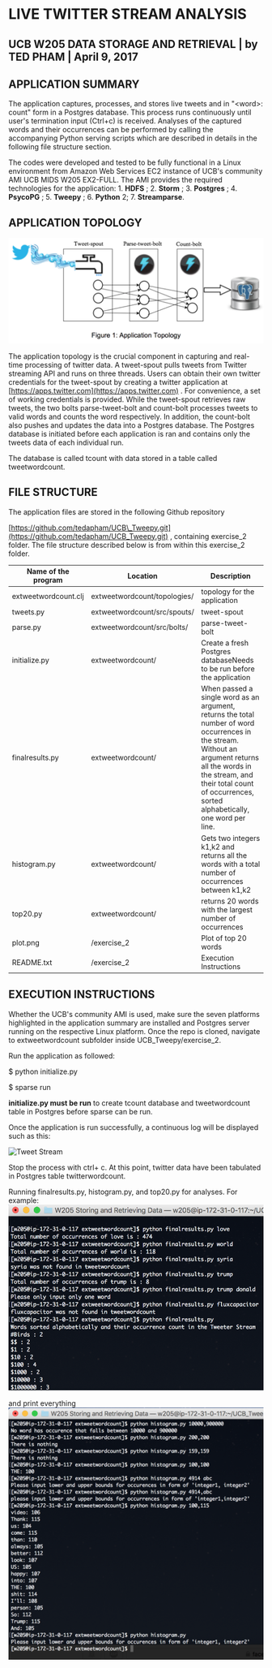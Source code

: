 # LIVE TWITTER STREAM ANALYSIS

## UCB W205 DATA STORAGE AND RETRIEVAL | by TED PHAM | April 9, 2017

## APPLICATION SUMMARY

The application captures, processes, and stores live tweets and in &quot;&lt;word&gt;: count&quot; form in a Postgres database. This process runs continuously until user&#39;s termination input (Ctrl+c) is received. Analyses of the captured words and their occurrences can be performed by calling the accompanying Python serving scripts which are described in details in the following file structure section.

The codes were developed and tested to be fully functional in a Linux environment from Amazon Web Services EC2 instance of UCB&#39;s community AMI UCB MIDS W205 EX2-FULL. The AMI provides the required technologies for the application: 1. **HDFS** ; 2. **Storm** ; 3. **Postgres** ; 4. **PsycoPG** ; 5. **Tweepy** ; 6. **Python** 2; 7. **Streamparse**.

## APPLICATION TOPOLOGY

![Application Topology](exercise_2/screenshots/1_topology.png)

The application topology is the crucial component in capturing and real-time processing of twitter data. A tweet-spout pulls tweets from Twitter streaming API and runs on three threads. Users can obtain their own twitter credentials for the tweet-spout by creating a twitter application at [https://apps.twitter.com](https://apps.twitter.com) . For convenience, a set of working credentials is provided. While the tweet-spout retrieves raw tweets, the two bolts parse-tweet-bolt and count-bolt processes tweets to valid words and counts the word respectively. In addition, the count-bolt also pushes and updates the data into a Postgres database. The Postgres database is initiated before each application is ran and contains only the tweets data of each individual run.

The database is called tcount with data stored in a table called tweetwordcount.

## FILE STRUCTURE

The application files are stored in the following Github repository

[https://github.com/tedapham/UCB\_Tweepy.git](https://github.com/tedapham/UCB_Tweepy.git) , containing exercise\_2 folder. The file structure described below is from within this exercise\_2 folder.

| **Name of the program** | **Location** | **Description** |
| --- | --- | --- |
| extweetwordcount.clj | extweetwordcount/topologies/ | topology for the application |
| tweets.py | extweetwordcount/src/spouts/ | tweet-spout |
| parse.py | extweetwordcount/src/bolts/ | parse-tweet-bolt |
| initialize.py | extweetwordcount/ | Create a fresh Postgres databaseNeeds to be run before the application |
| finalresults.py | extweetwordcount/ | When passed a single word as an argument, returns the total number of word occurrences in the stream. Without an argument returns all the words in the stream, and their total count of occurrences, sorted alphabetically, one word per line.  |
| histogram.py | extweetwordcount/ | Gets two integers k1,k2 and returns all the words with a total number of occurrences between k1,k2 |
| top20.py | extweetwordcount/ | returns 20 words with the largest number of occurrences |
| plot.png | /exercise\_2 | Plot of top 20 words |
| README.txt | /exercise\_2 | Execution Instructions |



## EXECUTION INSTRUCTIONS

Whether the UCB&#39;s community AMI is used, make sure the seven platforms highlighted in the application summary are installed and Postgres server running on the respective Linux platform. Once the repo is cloned, navigate to extweetwordcount subfolder inside UCB\_Tweepy/exercise\_2.

Run the application as followed:

$ python initialize.py

$ sparse run

**initialize.py must be run** to create tcount database and tweetwordcount table in Postgres before sparse can be run.

Once the application is run successfully, a continuous log will be displayed such as this:

![Tweet Stream](exercise_2/screenshots/Tweetstream_logging.png)

Stop the process with ctrl+ c. At this point, twitter data have been tabulated in Postgres table twitterwordcount.

Running finalresults.py, histogram.py, and top20.py for analyses. For example:
![Final Resulsts](exercise_2/screenshots/finalresults_test_cases.png)

and print everything
![Fina](exercise_2/screenshots/histograms_test_cases.png)

